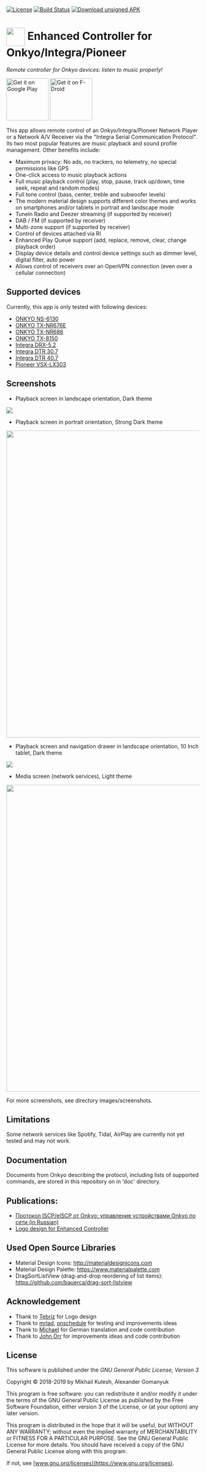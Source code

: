 [![License](https://img.shields.io/badge/license-GNU_GPLv3-orange.svg)](https://github.com/mkulesh/onpc/blob/master/LICENSE)
[![Build Status](https://travis-ci.org/mkulesh/onpc.svg?branch=master)](https://travis-ci.org/mkulesh/onpc) 
[![Download unsigned APK](https://img.shields.io/badge/APK-autobuild-blue.svg)](https://github.com/mkulesh/onpc/raw/autobuild/autobuild/onpc-v1.4-debug.apk)

# <img src="https://github.com/mkulesh/onpc/blob/master/images/icon.png" align="center" height="48" width="48"> Enhanced Controller for Onkyo/Integra/Pioneer

*Remote controller for Onkyo devices: listen to music properly!*

[<img src="https://play.google.com/intl/en_us/badges/images/generic/en_badge_web_generic.png"
      alt="Get it on Google Play" height="110">](https://play.google.com/store/apps/details?id=com.mkulesh.onpc)
[<img src="https://gitlab.com/fdroid/artwork/raw/master/badge/get-it-on.png"
      alt="Get it on F-Droid" height="110">](https://f-droid.org/packages/com.mkulesh.onpc)

This app allows remote control of an Onkyo/Integra/Pioneer Network Player or a Network A/V Receiver via the
"Integra Serial Communication Protocol". Its two most popular features are music playback and sound profile management. Other benefits include:
- Maximum privacy: No ads, no trackers, no telemetry, no special permissions like GPS
- One-click access to music playback actions
- Full music playback control (play, stop, pause, track up/down, time seek, repeat and random modes)
- Full tone control (bass, center, treble and subwoofer levels)
- The modern material design supports different color themes and works on smartphones and/or tablets in portrait and landscape mode
- Tuneln Radio and Deezer streaming (if supported by receiver)
- DAB / FM (if supported by receiver)
- Multi-zone support (if supported by receiver)
- Control of devices attached via RI
- Enhanced Play Queue support (add, replace, remove, clear, change playback order)
- Display device details and control device settings such as dimmer level, digital filter, auto power
- Allows control of receivers over an OpenVPN connection (even over a cellular connection)

## Supported devices
Currently, this app is only tested with following devices:
- [ONKYO NS-6130](https://www.eu.onkyo.com/en/products/ns-6130-132943.html) 
- [ONKYO TX-NR676E](https://www.eu.onkyo.com/en/products/tx-nr676e-138719.html)
- [ONKYO TX-NR686](https://www.eu.onkyo.com/en/products/tx-nr686-148905.html)
- [ONKYO TX-8150](https://www.eu.onkyo.com/en/products/tx-8150-126088.html)
- [Integra DRX-5.2](https://integraworldwide.com/Products/receivers/drx-5.2/)
- [Integra DTR 30.7](http://www.integrahometheater.com/Products/model.php?m=DTR-30.7&class=Receiver&source=prodClass)
- [Integra DTR 40.7](http://www.integrahometheater.com/Products/model.php?m=DTR-40.7&class=Receiver&source=prodClass)
- [Pioneer VSX-LX303](https://www.pioneerelectronics.com/PUSA/Home/AV-Receivers/Elite+Receivers/VSX-LX303)

## Screenshots
* Playback screen in landscape orientation, Dark theme
<img src="https://github.com/mkulesh/onpc/blob/master/images/screenshots/phone_ns_6130_playback_hor.png" align="center">

* Playback screen in portrait orientation, Strong Dark theme
<img src="https://github.com/mkulesh/onpc/blob/master/images/screenshots/phone_ns_6130_playback_vert.png" align="center" height="800">

* Playback screen and navigation drawer in landscape orientation, 10 Inch tablet, Dark theme
<img src="https://github.com/mkulesh/onpc/blob/master/images/screenshots/tablet_ns_6130_playback_hor.png" align="center">

* Media screen (network services), Light theme
<img src="https://github.com/mkulesh/onpc/blob/master/images/screenshots/phone_ns_6130_media_top_vert.png" align="center" height="800">

For more screenshots, see directory images/screenshots.

## Limitations
Some network services like Spotify, Tidal, AirPlay are currently not yet tested and may not work.

## Documentation
Documents from Onkyo describing the protocol, including lists of supported commands, are stored in this repository on in 'doc' directory.

## Publications:

* [Протокол ISCP/eISCP от Onkyo: управление устройствами Onkyo по сети (in Russian)](https://habr.com/post/427985/)
* [Logo design for Enhanced Controller](https://steemit.com/utopian-io/@tebriz/logo-design-for-open-music-controller)

## Used Open Source Libraries
* Material Design Icons: http://materialdesignicons.com
* Material Design Palette: https://www.materialpalette.com
* DragSortListView (drag-and-drop reordering of list items): https://github.com/bauerca/drag-sort-listview

## Acknowledgement
* Thank to [Tebriz](https://github.com/tebriz159) for Logo design
* Thank to [mrlad](https://github.com/mrlad), [onschedule](https://github.com/onschedule) for testing and improvements ideas
* Thank to [Michael](https://github.com/quelbs) for German translation and code contribution
* Thank to [John Orr](https://github.com/qpkorr) for improvements ideas and code contribution

## License

This software is published under the *GNU General Public License, Version 3*

Copyright © 2018-2019 by Mikhail Kulesh, Alexander Gomanyuk

This program is free software: you can redistribute it and/or modify it under the terms of the GNU General Public License as
published by the Free Software Foundation, either version 3 of the License, or (at your option) any later version.

This program is distributed in the hope that it will be useful, but WITHOUT ANY WARRANTY; without even the implied warranty
of MERCHANTABILITY or FITNESS FOR A PARTICULAR PURPOSE.  See the GNU General Public License for more details. You should have
received a copy of the GNU General Public License along with this program.

If not, see [www.gnu.org/licenses](https://www.gnu.org/licenses).
